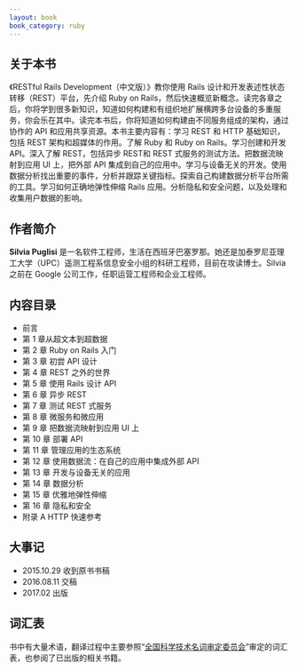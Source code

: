 ```yaml
---
layout: book
book_category: ruby
---
```


## 关于本书

《RESTful Rails Development（中文版）》教你使用 Rails 设计和开发表述性状态转移（REST）平台，先介绍 Ruby on Rails，然后快速概览新概念。读完各章之后，你将学到很多新知识，知道如何构建和有组织地扩展横跨多台设备的多重服务，你会乐在其中。读完本书后，你将知道如何构建由不同服务组成的架构，通过协作的 API 和应用共享资源。本书主要内容有：学习 REST 和 HTTP 基础知识，包括 REST 架构和超媒体的作用。了解 Ruby 和 Ruby on Rails。学习创建和开发 API。深入了解 REST，包括异步 REST和 REST 式服务的测试方法。把数据流映射到应用 UI 上，把外部 API 集成到自己的应用中。学习与设备无关的开发。使用数据分析找出重要的事件，分析并跟踪关键指标。探索自己构建数据分析平台所需的工具。学习如何正确地弹性伸缩 Rails 应用。分析隐私和安全问题，以及处理和收集用户数据的影响。

## 作者简介

**Silvia Puglisi** 是一名软件工程师，生活在西班牙巴塞罗那。她还是加泰罗尼亚理工大学（UPC）遥测工程系信息安全小组的科研工程师，目前在攻读博士。Silvia 之前在 Google 公司工作，任职运营工程师和企业工程师。

## 内容目录

- 前言
- 第 1 章从超文本到超数据
- 第 2 章 Ruby on Rails 入门
- 第 3 章 初尝 API 设计
- 第 4 章 REST 之外的世界
- 第 5 章 使用 Rails 设计 API
- 第 6 章 异步 REST
- 第 7 章 测试 REST 式服务
- 第 8 章 微服务和微应用
- 第 9 章 把数据流映射到应用 UI 上
- 第 10 章 部署 API
- 第 11 章 管理应用的生态系统
- 第 12 章 使用数据流：在自己的应用中集成外部 API
- 第 13 章 开发与设备无关的应用
- 第 14 章 数据分析
- 第 15 章 优雅地弹性伸缩
- 第 16 章 隐私和安全
- 附录 A HTTP 快速参考

## 大事记

- 2015.10.29 收到原书书稿
- 2016.08.11 交稿
- 2017.02 出版

## 词汇表

书中有大量术语，翻译过程中主要参照“[全国科学技术名词审定委员会](http://www.term.gov.cn/)”审定的词汇表，也参阅了已出版的相关书籍。
